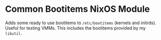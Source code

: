 # Common Bootitems NixOS Module

Adds some ready to use bootitems to `/etc/bootitems` (kernels and initrds).
Useful for testing VMMs. This includes the bootitems provided by my `libutil`.

